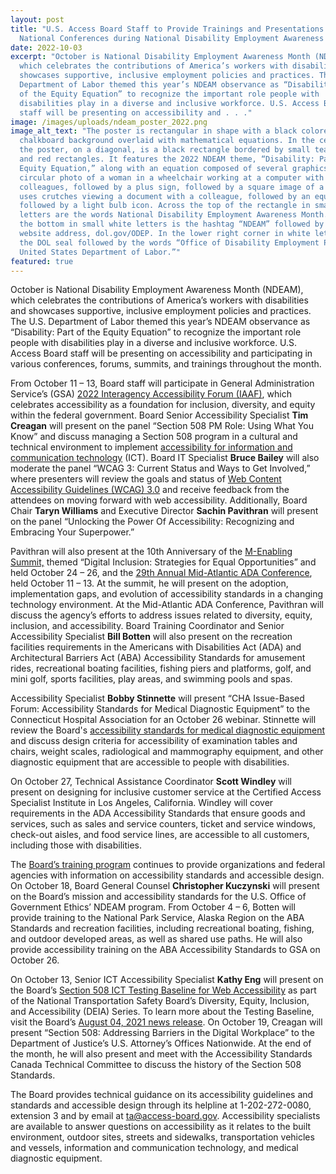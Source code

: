 ```yaml
---
layout: post
title: "U.S. Access Board Staff to Provide Trainings and Presentations at
  National Conferences during National Disability Employment Awareness Month "
date: 2022-10-03
excerpt: "October is National Disability Employment Awareness Month (NDEAM),
  which celebrates the contributions of America’s workers with disabilities and
  showcases supportive, inclusive employment policies and practices. The U.S.
  Department of Labor themed this year’s NDEAM observance as “Disability: Part
  of the Equity Equation” to recognize the important role people with
  disabilities play in a diverse and inclusive workforce. U.S. Access Board
  staff will be presenting on accessibility and . . ."
image: /images/uploads/ndeam_poster_2022.png
image_alt_text: "The poster is rectangular in shape with a black colored
  chalkboard background overlaid with mathematical equations. In the center of
  the poster, on a diagonal, is a black rectangle bordered by small teal, yellow
  and red rectangles. It features the 2022 NDEAM theme, “Disability: Part of the
  Equity Equation,” along with an equation composed of several graphics: a
  circular photo of a woman in a wheelchair working at a computer with
  colleagues, followed by a plus sign, followed by a square image of a woman who
  uses crutches viewing a document with a colleague, followed by an equal sign,
  followed by a light bulb icon. Across the top of the rectangle in small, white
  letters are the words National Disability Employment Awareness Month. Along
  the bottom in small white letters is the hashtag “NDEAM” followed by ODEP’s
  website address, dol.gov/ODEP. In the lower right corner in white lettering is
  the DOL seal followed by the words “Office of Disability Employment Policy
  United States Department of Labor.”"
featured: true
---
```

October is National Disability Employment Awareness Month (NDEAM), which celebrates the contributions of America’s workers with disabilities and showcases supportive, inclusive employment policies and practices. The U.S. Department of Labor themed this year’s NDEAM observance as “Disability: Part of the Equity Equation” to recognize the important role people with disabilities play in a diverse and inclusive workforce. U.S. Access Board staff will be presenting on accessibility and participating in various conferences, forums, summits, and trainings throughout the month. 

From October 11 – 13, Board staff will participate in General Administration Service’s (GSA) [2022 Interagency Accessibility Forum (IAAF)](https://www.section508.gov/iaaf/), which celebrates accessibility as a foundation for inclusion, diversity, and equity within the federal government. Board Senior Accessibility Specialist **Tim Creagan** will present on the panel “Section 508 PM Role: Using What You Know” and discuss managing a Section 508 program in a cultural and technical environment to implement [accessibility for information and communication technology](https://www.access-board.gov/ict/) (ICT). Board IT Specialist **Bruce Bailey** will also moderate the panel “WCAG 3: Current Status and Ways to Get Involved,” where presenters will review the goals and status of [Web Content Accessibility Guidelines (WCAG) 3.0](https://www.w3.org/WAI/standards-guidelines/wcag/wcag3-intro/) and receive feedback from the attendees on moving forward with web accessibility. Additionally, Board Chair **Taryn Williams** and Executive Director **Sachin Pavithran** will present on the panel “Unlocking the Power Of Accessibility: Recognizing and Embracing Your Superpower.” 

Pavithran will also present at the 10th Anniversary of the [M-Enabling Summit,](https://m-enabling.com/) themed “Digital Inclusion: Strategies for Equal Opportunities” and held October 24 – 26, and the [29th Annual Mid-Atlantic ADA Conference](https://web.cvent.com/event/e548b98c-fb38-4a1e-851b-9ef86ec9d9d8/summary), held October 11 – 13. At the summit, he will present on the adoption, implementation gaps, and evolution of accessibility standards in a changing technology environment. At the Mid-Atlantic ADA Conference, Pavithran will discuss the agency’s efforts to address issues related to diversity, equity, inclusion, and accessibility. Board Training Coordinator and Senior Accessibility Specialist **Bill Botten** will also present on the recreation facilities requirements in the Americans with Disabilities Act (ADA) and Architectural Barriers Act (ABA) Accessibility Standards for amusement rides, recreational boating facilities, fishing piers and platforms, golf, and mini golf, sports facilities, play areas, and swimming pools and spas. 

Accessibility Specialist **Bobby Stinnette** will present “CHA Issue-Based Forum: Accessibility Standards for Medical Diagnostic Equipment” to the Connecticut Hospital Association for an October 26 webinar. Stinnette will review the Board's [accessibility standards for medical diagnostic equipment](https://www.access-board.gov/mde/) and discuss design criteria for accessibility of examination tables and chairs, weight scales, radiological and mammography equipment, and other diagnostic equipment that are accessible to people with disabilities. 

On October 27, Technical Assistance Coordinator **Scott Windley** will present on designing for inclusive customer service at the Certified Access Specialist Institute in Los Angeles, California. Windley will cover requirements in the ADA Accessibility Standards that ensure goods and services, such as sales and service counters, ticket and service windows, check-out aisles, and food service lines, are accessible to all customers, including those with disabilities. 

The [Board’s training program](https://www.access-board.gov/webinars/training.html) continues to provide organizations and federal agencies with information on accessibility standards and accessible design. On October 18, Board General Counsel **Christopher Kuczynski** will present on the Board’s mission and accessibility standards for the U.S. Office of Government Ethics’ NDEAM program. From October 4 – 6, Botten will provide training to the National Park Service, Alaska Region on the ABA Standards and recreation facilities, including recreational boating, fishing, and outdoor developed areas, as well as shared use paths. He will also provide accessibility training on the ABA Accessibility Standards to GSA on October 26. 

On October 13, Senior ICT Accessibility Specialist **Kathy Eng** will present on the Board’s [Section 508 ICT Testing Baseline for Web Accessibility](https://ictbaseline.access-board.gov/) as part of the National Transportation Safety Board’s Diversity, Equity, Inclusion, and Accessibility (DEIA) Series. To learn more about the Testing Baseline, visit the Board’s [August 04, 2021 news release](https://www.access-board.gov/news/2021/08/04/u-s-access-board-launches-new-site-for-the-ict-testing-baseline-for-web-accessibility/). On October 19, Creagan will present “Section 508: Addressing Barriers in the Digital Workplace” to the Department of Justice’s U.S. Attorney’s Offices Nationwide. At the end of the month, he will also present and meet with the Accessibility Standards Canada Technical Committee to discuss the history of the Section 508 Standards. 

The Board provides technical guidance on its accessibility guidelines and standards and accessible design through its helpline at 1-202-272-0080, extension 3 and by email at [ta@access-board.gov](mailto:ta@access-board.gov). Accessibility specialists are available to answer questions on accessibility as it relates to the built environment, outdoor sites, streets and sidewalks, transportation vehicles and vessels, information and communication technology, and medical diagnostic equipment.
